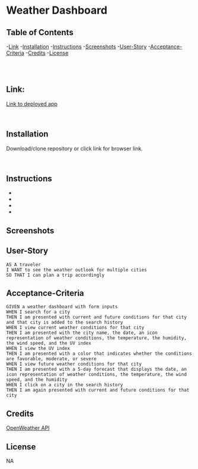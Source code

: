<h1> Weather Dashboard </h1>

## Table of Contents

-[Link](#link) -[Installation](#installation) -[Instructions](#instructions) -[Screenshots](#screenshots) -[User-Story](#user-story) -[Acceptance-Criteria](#acceptance-criteria) -[Credits](#credits) -[License](#license)

<br></br>

## Link:

<a href="">Link to deployed app</a>

<br>

## Installation

Download/clone repository or click link for browser link.

<br>

## Instructions

-
-
-
-

## Screenshots

## User-Story

```
AS A traveler
I WANT to see the weather outlook for multiple cities
SO THAT I can plan a trip accordingly
```

## Acceptance-Criteria

```
GIVEN a weather dashboard with form inputs
WHEN I search for a city
THEN I am presented with current and future conditions for that city and that city is added to the search history
WHEN I view current weather conditions for that city
THEN I am presented with the city name, the date, an icon representation of weather conditions, the temperature, the humidity, the wind speed, and the UV index
WHEN I view the UV index
THEN I am presented with a color that indicates whether the conditions are favorable, moderate, or severe
WHEN I view future weather conditions for that city
THEN I am presented with a 5-day forecast that displays the date, an icon representation of weather conditions, the temperature, the wind speed, and the humidity
WHEN I click on a city in the search history
THEN I am again presented with current and future conditions for that city
```

## Credits

<a href="https://openweathermap.org/api/one-call-api">OpenWeather API</a>

## License

NA
